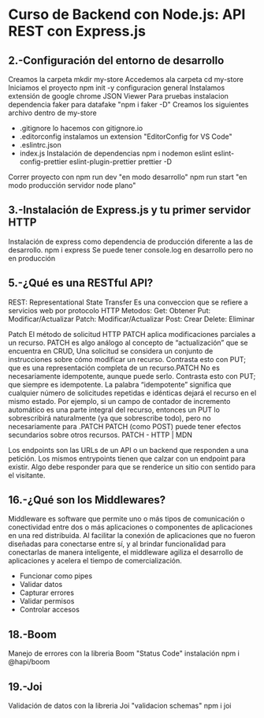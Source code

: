 # Curso de Backend con Node.js: API REST con Express.js

2.-Configuración del entorno de desarrollo
------------------------------------------
Creamos la carpeta mkdir my-store
Accedemos ala carpeta cd my-store
Iniciamos el proyecto npm init -y configuracion general
Instalamos extensión de google chrome JSON Viewer
Para pruebas instalacion dependencia faker para datafake "npm i faker -D"
Creamos los siguientes archivo dentro de my-store
  - .gitignore lo hacemos con gitignore.io
  - .editorconfig instalamos un extension "EditorConfig for VS Code"
  - .eslintrc.json
  - index.js
Instalación de dependencias 
npm i nodemon eslint eslint-config-prettier eslint-plugin-prettier prettier -D

Correr proyecto con
npm run dev "en modo desarrollo"
npm run start "en modo producción servidor node plano"

3.-Instalación de Express.js y tu primer servidor HTTP
------------------------------------------------------
Instalación de express como dependencia de producción diferente a las de desarrollo.
npm i express
Se puede tener console.log en desarrollo pero no en producción 

5.-¿Qué es una RESTful API?
---------------------------

REST: Representational State Transfer
Es una conveccion que se refiere a servicios web por protocolo HTTP
Metodos:
    Get: Obtener
    Put: Modificar/Actualizar
    Patch: Modificar/Actualizar
    Post: Crear
    Delete: Eliminar

Patch
El método de solicitud HTTP PATCH aplica modificaciones parciales a un recurso.
PATCH es algo análogo al concepto de “actualización” que se encuentra en CRUD, Una solicitud se considera un conjunto de instrucciones sobre cómo modificar un recurso. Contrasta esto con PUT; que es una representación completa de un recurso.PATCH
No es necesariamente idempotente, aunque puede serlo. Contrasta esto con PUT; que siempre es idempotente.
La palabra “idempotente” significa que cualquier número de solicitudes repetidas e idénticas dejará el recurso en el mismo estado.
Por ejemplo, si un campo de contador de incremento automático es una parte integral del recurso, entonces un PUT lo sobrescribirá naturalmente (ya que sobrescribe todo), pero no necesariamente para .PATCH
PATCH (como POST) puede tener efectos secundarios sobre otros recursos.
PATCH - HTTP | MDN

Los endpoints son las URLs de un API o un backend que responden a una petición. Los mismos entrypoints tienen que calzar con un endpoint para existir. Algo debe responder para que se renderice un sitio con sentido para el visitante.


16.-¿Qué son los Middlewares?
-----------------------------
Middleware es software que permite uno o más tipos de comunicación o conectividad entre dos o más aplicaciones o componentes de aplicaciones en una red distribuida. Al facilitar la conexión de aplicaciones que no fueron diseñadas para conectarse entre sí, y al brindar funcionalidad para conectarlas de manera inteligente, el middleware agiliza el desarrollo de aplicaciones y acelera el tiempo de comercialización.
 - Funcionar como pipes
 - Validar datos
 - Capturar errores
 - Validar permisos
 - Controlar accesos

18.-Boom
--------
Manejo de errores con la libreria Boom "Status Code"
instalación npm i @hapi/boom

19.-Joi
-------
Validación de datos con la libreria Joi "validacion schemas"
npm i joi

